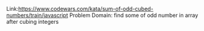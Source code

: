 Link:https://www.codewars.com/kata/sum-of-odd-cubed-numbers/train/javascript
Problem Domain: find some of odd number in array after cubing integers